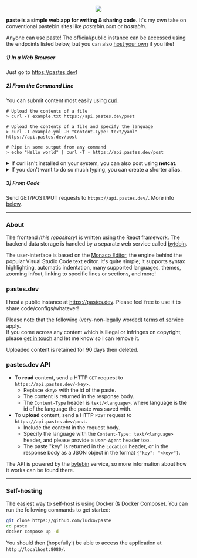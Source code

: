 <p align="center">
  <img src=".github/banner.svg">
</p>

**paste is a simple web app for writing & sharing code.** It's my own take on conventional pastebin sites like _pastebin.com_ or _hastebin_.

Anyone can use paste! The official/public instance can be accessed using the endpoints listed below, but you can also [host your own](#self-hosting) if you like!

##### 1) In a Web Browser
Just go to https://pastes.dev!

##### 2) From the Command Line
You can submit content most easily using [curl](https://curl.se/docs/manpage.html).

```shell
# Upload the contents of a file
> curl -T example.txt https://api.pastes.dev/post

# Upload the contents of a file and specify the language
> curl -T example.yml -H "Content-Type: text/yaml" https://api.pastes.dev/post

# Pipe in some output from any command
> echo "Hello world" | curl -T - https://api.pastes.dev/post
```

<details>
  <summary>If curl isn't installed on your system, you can also post using <b>netcat</b>.</summary>
  
  ```shell
  # Pipe in some output from any command
  > echo "Hello world" | nc nc.pastes.dev 1337
  
  # Upload the contents of a file
  > cat example.txt | nc nc.pastes.dev 1337
  ```
</details>

<details>
  <summary>If you don't want to do so much typing, you can create a shorter <b>alias</b>.</summary>
  
  ```bash
  # Add this to the end of `~/.bashrc` and run 'source ~/.bashrc'
  paste() {
    curl -T $1 https://api.pastes.dev/post
  }
  ```

  then...

  ```shell
  # Upload the contents of a file
  > paste example.txt

  # Pipe in some output from any command
  > echo "Hello!" | paste -
  ```
</details>

##### 3) From Code
Send GET/POST/PUT requests to `https://api.pastes.dev/`. More info [below](#pastesdev-api).

___

### About
The frontend _(this repository)_ is written using the React framework. The backend data storage is handled by a separate web service called [bytebin](https://github.com/lucko/bytebin).

The user-interface is based on the [Monaco Editor](https://microsoft.github.io/monaco-editor/), the engine behind the popular Visual Studio Code text editor. It's quite simple; it supports syntax highlighting, automatic indentation, many supported languages, themes, zooming in/out, linking to specific lines or sections, and more!

### pastes.dev

I host a public instance at https://pastes.dev. Please feel free to use it to share code/configs/whatever!

Please note that the following (very-non-legally worded) [terms of service](https://github.com/lucko/bytebin#public-instances) apply.   
If you come across any content which is illegal or infringes on copyright, please [get in touch](https://lucko.me/contact) and let me know so I can remove it.

Uploaded content is retained for 90 days then deleted.

### pastes.dev API

* To **read** content, send a HTTP `GET` request to `https://api.pastes.dev/<key>`.
  * Replace `<key>` with the id of the paste.
  * The content is returned in the response body.
  * The `Content-Type` header is `text/<language>`, where language is the id of the language the paste was saved with.
* To **upload** content, send a HTTP `POST` request to `https://api.pastes.dev/post`.
  * Include the content in the request body.
  * Specify the language with the `Content-Type: text/<language>` header, and please provide a `User-Agent` header too.
  * The paste "key" is returned in the `Location` header, or in the response body as a JSON object in the format `{"key": "<key>"}`.

The API is powered by the [bytebin](https://github.com/lucko/bytebin) service, so more information about how it works can be found there.

___

### Self-hosting

The easiest way to self-host is using Docker (& Docker Compose). You can run the following commands to get started:

```bash
git clone https://github.com/lucko/paste
cd paste
docker compose up -d
```

You should then (hopefully!) be able to access the application at `http://localhost:8080/`.
